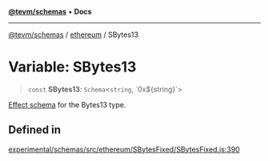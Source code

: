 [**@tevm/schemas**](../../README.md) • **Docs**

***

[@tevm/schemas](../../modules.md) / [ethereum](../README.md) / SBytes13

# Variable: SBytes13

> `const` **SBytes13**: `Schema`\<`string`, \`0x$\{string\}\`\>

[Effect schema](https://github.com/Effect-TS/schema) for the Bytes13 type.

## Defined in

[experimental/schemas/src/ethereum/SBytesFixed/SBytesFixed.js:390](https://github.com/qbzzt/tevm-monorepo/blob/main/experimental/schemas/src/ethereum/SBytesFixed/SBytesFixed.js#L390)

